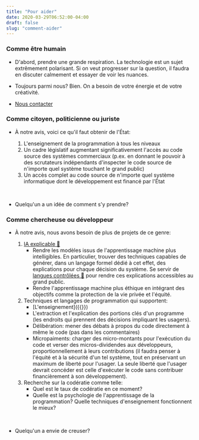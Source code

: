 ```yaml
---
title: "Pour aider"
date: 2020-03-29T06:52:00-04:00
draft: false
slug: "comment-aider"
---
```


### Comme être humain

* D'abord, prendre une grande respiration. La technologie est un sujet
  extrêmement polarisant. Si on veut progresser sur la question, il faudra en
  discuter calmement et essayer de voir les nuances. 
  
* Toujours parmi nous? Bien. On a besoin de votre énergie et de votre créativité.

* [Nous contacter](/apropos)

<h3 id="lois"> Comme citoyen, politicienne ou juriste </h3>

* À notre avis, voici ce qu'il faut obtenir de l'État:

    1. L'enseignement de la programmation à tous les niveaux
    1. Un cadre législatif augmentant significativement l'accès au code source
      des systèmes commerciaux (p.ex. en donnant le pouvoir à des
      scrutateurs indépendants d'inspecter le code source de n'importe quel
      système touchant le grand public)
    1. Un accès complet au code source de n'importe quel système informatique
      dont le développement est financé par l'État

<br>

* Quelqu'un a un idée de comment s'y prendre?

<h3 id="recherche">Comme chercheuse ou développeur</h3>

* À notre avis, nous avons besoin de plus de projets de ce genre:

    1. <a
    href="https://en.wikipedia.org/wiki/Explainable_artificial_intelligence"
    target="_blank">IA explicable 🔗</a>
        * Rendre les modèles issus de l'apprentissage machine plus intelligibles. En particulier,
          trouver des techniques capables de générer, dans un langage formel
          dédié à cet effet, des explications pour chaque décision du système.
          Se servir de <a
          href="https://fr.wikipedia.org/wiki/Langue_contr%C3%B4l%C3%A9e"
          target="_blank">langues contrôlées 🔗</a>  pour rendre ces
          explications accessibles au grand public.
        * Rendre l'apprentissage machine plus éthique en intégrant des objectifs comme la protection
          de la vie privée et l'équité.
    1. Techniques et langages de programmation qui supportent:
        * [L'enseignement]({{<ref research-project>}})
        * L'extraction et l'explication des portions clés d'un programme (les
          endroits qui prennent des décisions impliquant les usagers).
        * Délibération: mener des débats à propos du code directement à même le
          code (pas dans les commentaires)
        * Micropaiments: charger des micro-montants pour l'exécution du code et
          verser des micros-dividendes aux développeurs, proportionnellement à
          leurs contributions (il faudra penser à l'équité et à la sécurité
          d'un tel système, tout en préservant un maximum de liberté pour
          l'usager. La seule liberté que l'usager devrait concéder est celle
          d'exécuter le code sans contribuer financièrement à son
          développement).
    1. Recherche sur la codératie comme telle:
        * Quel est le taux de codératie en ce moment?
        * Quelle est la psychologie de l'apprentissage de la programmation?
          Quelle techniques d'enseignement fonctionnent le mieux?

<br>

* Quelqu'un a envie de creuser?


<!--

## Comme consommateur, entrepreneure ou économiste

* Voici à notre avis ce à quoi il faut réfléchir:

    1. Quels logiciels libres sont déjà accessibles pour vous, votre famille, votre organisation ou entreprise?
        * P.ex: Firefox plutôt que Chrome, Gimp plutôt que Photoshop, Framadate plutôt que Doodle, Libreoffice plutôt que Office, etc.
        * Seriez-vous prêt à contribuer financièrement au développement de ces logiciels?
    1. Quelle façon alternative de financer le développement des outils informatiques connaissez-vous ou imaginez-vous?

-->




